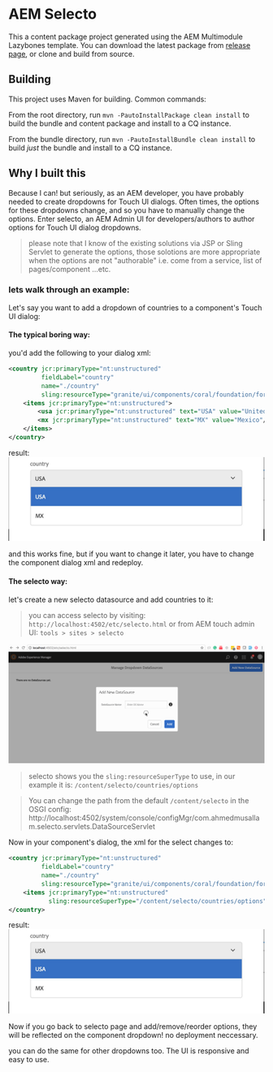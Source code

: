 # AEM Selecto

This a content package project generated using the AEM Multimodule Lazybones template.
You can download the latest package from [release page](https://github.com/ahmed-musallam/aem-selecto/releases), or clone and build from source.  

## Building

This project uses Maven for building. Common commands:

From the root directory, run ``mvn -PautoInstallPackage clean install`` to build the bundle and content package and install to a CQ instance.

From the bundle directory, run ``mvn -PautoInstallBundle clean install`` to build *just* the bundle and install to a CQ instance.

## Why I built this

Because I can! but seriously, as an AEM developer, you have probably needed to create dropdowns for Touch UI dialogs. Often times, the options for these dropdowns change, and so you have to manually change the options. Enter selecto, an AEM Admin UI for developers/authors to author options for Touch UI dialog dropdowns.

> please note that I know of the existing solutions via JSP or Sling Servlet to generate the options, those solotions are more appropriate when the options are not "authorable" i.e. come from a service, list of pages/component ...etc.

### lets walk through an example:
Let's say you want to add a dropdown of countries to a component's Touch UI dialog:

#### The typical boring way:

you'd add the following to your dialog xml:

```xml
<country jcr:primaryType="nt:unstructured" 
         fieldLabel="country"
         name="./country"
         sling:resourceType="granite/ui/components/coral/foundation/form/select">
    <items jcr:primaryType="nt:unstructured">
        <usa jcr:primaryType="nt:unstructured" text="USA" value="United States"/>
        <mx jcr:primaryType="nt:unstructured" text="MX" value="Mexico"/>
    </items>
</country>
```
result:
![dropdown](images/dropdown.jpg)

and this works fine, but if you want to change it later, you have to change the component dialog xml and redeploy.

#### The selecto way:

let's create a new selecto datasource and add countries to it:
> you can access selecto by visiting: `http://localhost:4502/etc/selecto.html` or from AEM touch admin UI: `tools > sites > selecto`

![create new datasource](images/create-new-datasource.gif)

> selecto shows you the `sling:resourceSuperType` to use, in our example it is: `/content/selecto/countries/options`

> You can change the path from the default `/content/selecto` in the OSGI config: http://localhost:4502/system/console/configMgr/com.ahmedmusallam.selecto.servlets.DataSourceServlet

Now in your component's dialog, the xml for the select changes to:

```xml
<country jcr:primaryType="nt:unstructured" 
         fieldLabel="country"
         name="./country"
         sling:resourceType="granite/ui/components/coral/foundation/form/select">
    <items jcr:primaryType="nt:unstructured"
           sling:resourceSuperType="/content/selecto/countries/options"/>
</country>
```
result:
![dropdown](images/dropdown.jpg)

Now if you go back to selecto page and add/remove/reorder options, they will be reflected on the component dropdown! no deployment neccessary.

you can do the same for other dropdowns too. The UI is responsive and easy to use.
